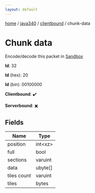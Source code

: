 ```yaml
---
layout: default
---
```


[home](/)  /  [java340](/protocol/java340)  /  [clientbound](/protocol/java340/clientbound)  /  chunk-data

# Chunk data

Encode/decode this packet in [Sandbox](../../../sandbox/java340#clientbound.chunk_data)

**Id**: 32

**Id** (hex): 20

**Id** (bin): 00100000

**Clientbound**: ✔️

**Serverbound**: ✖️

## Fields

Name | Type
---|---
position | int&lt;xz&gt;
full | bool
sections | varuint
data | ubyte[]
tiles count | varuint
tiles | bytes
